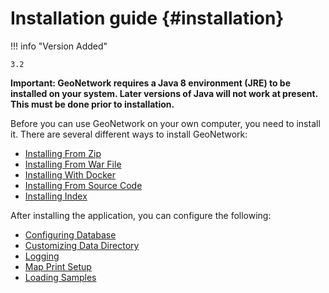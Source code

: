 # Installation guide {#installation}

!!! info "Version Added"

    3.2


**Important: GeoNetwork requires a Java 8 environment (JRE) to be installed on your system. Later versions of Java will not work at present. This must be done prior to installation.**

Before you can use GeoNetwork on your own computer, you need to install it. There are several different ways to install GeoNetwork:

-   [Installing From Zip](installing-from-zip.md)
-   [Installing From War File](installing-from-war-file.md)
-   [Installing With Docker](installing-with-docker.md)
-   [Installing From Source Code](installing-from-source-code.md)
-   [Installing Index](installing-index.md)

After installing the application, you can configure the following:

-   [Configuring Database](configuring-database.md)
-   [Customizing Data Directory](customizing-data-directory.md)
-   [Logging](logging.md)
-   [Map Print Setup](map-print-setup.md)
-   [Loading Samples](loading-samples.md)
